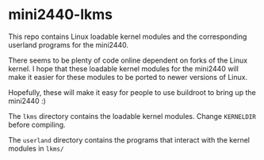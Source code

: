 # mini2440-lkms
This repo contains Linux loadable kernel modules and the corresponding userland programs for the mini2440. 

There seems to be plenty of code online dependent on forks of the Linux kernel. 
I hope that these loadable kernel modules for the mini2440 will make it easier 
for these modules to be ported to newer versions of Linux.

Hopefully, these will make it easy for people to use buildroot to bring up the mini2440 :)

The `lkms` directory contains the loadable kernel modules. Change `KERNELDIR` before compiling.

The `userland` directory contains the programs that interact with the kernel modules in `lkms/`
